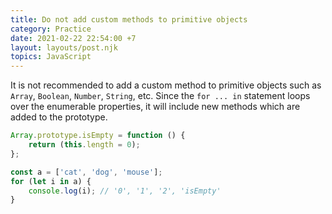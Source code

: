 ```yaml
---
title: Do not add custom methods to primitive objects
category: Practice
date: 2021-02-22 22:54:00 +7
layout: layouts/post.njk
topics: JavaScript
---
```


It is not recommended to add a custom method to primitive objects such as `Array`, `Boolean`, `Number`, `String`, etc.
Since the `for ... in` statement loops over the enumerable properties, it will include new methods which are added to the prototype.

```js
Array.prototype.isEmpty = function () {
    return (this.length = 0);
};

const a = ['cat', 'dog', 'mouse'];
for (let i in a) {
    console.log(i); // '0', '1', '2', 'isEmpty'
}
```
